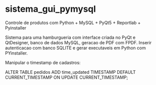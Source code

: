 # sistema_gui_pymysql
Controle de produtos com Python + MySQL + PyQt5 + Reportlab + Pyinstaller

Sistema para uma hamburgueria com interface criada no PyQt e QtDesigner, banco de dados MySQL, geracao de PDF com FPDF. Inserir autenticacao com banco SQLITE e gerar executaveis em Python com PYinstaller.

Manipular o timestamp de cadastros:

ALTER TABLE pedidos ADD time_updated TIMESTAMP DEFAULT CURRENT_TIMESTAMP ON UPDATE CURRENT_TIMESTAMP;

